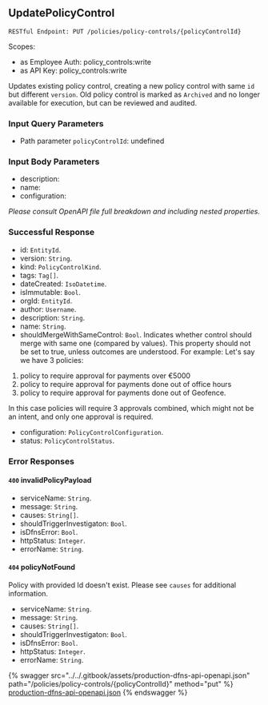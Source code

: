 
## UpdatePolicyControl
`RESTful Endpoint: PUT /policies/policy-controls/{policyControlId}`

Scopes:
 * as Employee Auth: policy_controls:write
 * as API Key: policy_controls:write

Updates existing policy control, creating a new policy control with same `id` but different `version`. Old policy control is marked as `Archived` and no longer available for execution, but can be reviewed and audited.

### Input Query Parameters
* Path parameter `policyControlId`: undefined  
  

### Input Body Parameters
* description: 
* name: 
* configuration: 

_Please consult OpenAPI file full breakdown and including nested properties._

### Successful Response
* id: `EntityId`. 
* version: `String`. 
* kind: `PolicyControlKind`. 
* tags: `Tag[]`. 
* dateCreated: `IsoDatetime`. 
* isImmutable: `Bool`. 
* orgId: `EntityId`. 
* author: `Username`. 
* description: `String`. 
* name: `String`. 
* shouldMergeWithSameControl: `Bool`. Indicates whether control should merge with same one (compared by values).
This property should not be set to true, unless outcomes are understood. For example: Let's say we have 3 policies: 

1. policy to require approval for payments over €5000
1. policy to require approval for payments done out of office hours
1. policy to require approval for payments done out of Geofence. 

In this case policies will require 3 approvals combined, which might not be an intent, and only one approval is required.
* configuration: `PolicyControlConfiguration`. 
* status: `PolicyControlStatus`. 

### Error Responses
#### `400` **invalidPolicyPayload** 

* serviceName: `String`. 
* message: `String`. 
* causes: `String[]`. 
* shouldTriggerInvestigaton: `Bool`. 
* isDfnsError: `Bool`. 
* httpStatus: `Integer`. 
* errorName: `String`. 

#### `404` **policyNotFound** 
Policy with provided Id doesn't exist. Please see `causes` for additional information.
* serviceName: `String`. 
* message: `String`. 
* causes: `String[]`. 
* shouldTriggerInvestigaton: `Bool`. 
* isDfnsError: `Bool`. 
* httpStatus: `Integer`. 
* errorName: `String`. 

{% swagger src="../../.gitbook/assets/production-dfns-api-openapi.json" path="/policies/policy-controls/{policyControlId}" method="put" %}
[production-dfns-api-openapi.json](../../.gitbook/assets/production-dfns-api-openapi.json)
{% endswagger %}

